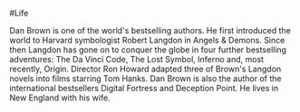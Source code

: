 #Life 


Dan Brown is one of the world's bestselling authors. He first introduced the world to Harvard symbologist Robert Langdon in Angels & Demons. Since then Langdon has gone on to conquer the globe in four further bestselling adventures: The Da Vinci Code, The Lost Symbol, Inferno and, most recently, Origin. Director Ron Howard adapted three of Brown's Langdon novels into films starring Tom Hanks. Dan Brown is also the author of the international bestsellers Digital Fortress and Deception Point. He lives in New England with his wife.